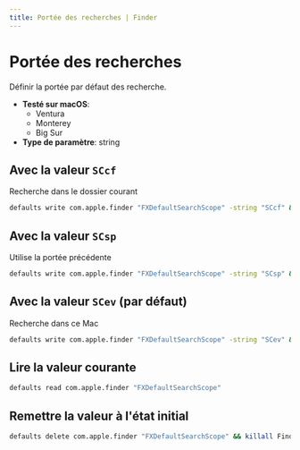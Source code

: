 ```yaml
---
title: Portée des recherches | Finder
---
```


# Portée des recherches

Définir la portée par défaut des recherche.

<!-- break lists -->

- **Testé sur macOS**:
  - Ventura
  - Monterey
  - Big Sur
- **Type de paramètre**: string

## Avec la valeur `SCcf`

Recherche dans le dossier courant

```bash
defaults write com.apple.finder "FXDefaultSearchScope" -string "SCcf" && killall Finder
```

## Avec la valeur `SCsp`

Utilise la portée précédente

```bash
defaults write com.apple.finder "FXDefaultSearchScope" -string "SCsp" && killall Finder
```

## Avec la valeur `SCev` (par défaut)

Recherche dans ce Mac

```bash
defaults write com.apple.finder "FXDefaultSearchScope" -string "SCev" && killall Finder
```

## Lire la valeur courante

```bash
defaults read com.apple.finder "FXDefaultSearchScope"
```

## Remettre la valeur à l'état initial

```bash
defaults delete com.apple.finder "FXDefaultSearchScope" && killall Finder
```
